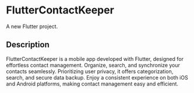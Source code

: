 # FlutterContactKeeper

A new Flutter project.

## Description

FlutterContactKeeper is a mobile app developed with Flutter, designed for effortless contact management. Organize, search, and synchronize your contacts seamlessly. Prioritizing user privacy, it offers categorization, search, and secure data backup. Enjoy a consistent experience on both iOS and Android platforms, making contact management easy and efficient.
